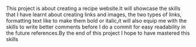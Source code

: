 This project is about creating a recipe website.It will showcase the skills that I have learnt about creating links and images, the two types of links, formatting text like to make them bold or italic,it will also equip me with the skills to write better comments before I do a commit for easy readability in the future references.By the end of this project I hope to have mastered this skills